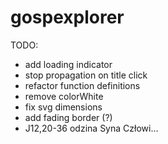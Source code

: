 gospexplorer
============

TODO:
- add loading indicator
- stop propagation on title click
- refactor function definitions
- remove colorWhite
- fix svg dimensions
- add fading border (?)
- J12,20-36 odzina Syna Człowi...

